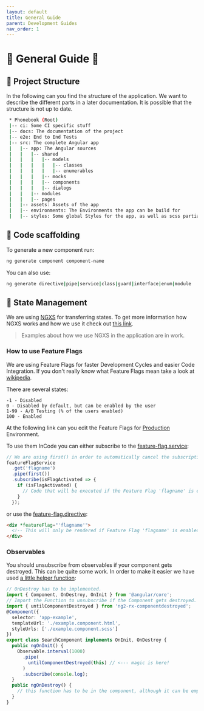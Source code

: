 ```yaml
---
layout: default
title: General Guide
parent: Development Guides
nav_order: 1
---
```


# :small_red_triangle: General Guide :small_red_triangle:

## **:open_file_folder: Project Structure**

In the following can you find the structure of the application. We want to describe the different parts in a later documentation.
It is possible that the structure is not up to date.

```bash
 * Phonebook (Root)
 |-- ci: Some CI specific stuff
 |-- docs: The documentation of the project
 |-- e2e: End to End Tests
 |-- src: The complete Angular app
 |   |-- app: The Angular sources
 |   |   |-- shared
 |   |   |   |-- models
 |   |   |   |   |-- classes
 |   |   |   |   |-- enumerables
 |   |   |   |-- mocks
 |   |   |   |-- components
 |   |   |   |-- dialogs
 |   |   |-- modules
 |   |   |-- pages
 |   |-- assets: Assets of the app
 |   |-- environments: The Environments the app can be build for
 |   |-- styles: Some global Styles for the app, as well as scss partials
```

## **:triangular_ruler: Code scaffolding**

To generate a new component run:
```bash
ng generate component component-name
```
You can also use:
```bash
ng generate directive|pipe|service|class|guard|interface|enum|module
```

## **:floppy_disk: State Management**

We are using [NGXS](https://github.com/ngxs/store) for transferring states. To get more information how NGXS works and how we use it check out [this link](https://ngxs.gitbook.io/ngxs/).

> Examples about how we use NGXS in the application are in work.

### **How to use Feature Flags**

We are using Feature Flags for faster Development Cycles and easier Code Integration.
If you don't really know what Feature Flags mean take a look at [wikipedia](https://en.wikipedia.org/wiki/Feature_toggle).

There are several states:

```
-1 - Disabled
0 - Disabled by default, but can be enabled by the user
1-99 - A/B Testing (% of the users enabled)
100 - Enabled
```

At the following link can you edit the Feature Flags for [Production](https://github.com/T-Systems-MMS/phonebook/blob/master/Phonebook.Frontend/src/assets/defaultFeatureFlags.json) Environment.

To use them InCode you can either subscribe to the [feature-flag.service](https://github.com/T-Systems-MMS/phonebook/blob/master/Phonebook.Frontend/src/app/modules/feature-flag/feature-flag.service.ts):

```typescript
// We are using first() in order to automatically cancel the subscription after receiving the first value.
featureFlagService
  .get('flagname')
  .pipe(first())
  .subscribe(isFlagActivated => {
    if (isFlagActivated) {
      // Code that will be executed if the Feature Flag 'flagname' is enabled.
    }
  });
```

or use the [feature-flag.directive](https://github.com/T-Systems-MMS/phonebook/blob/master/Phonebook.Frontend/src/app/modules/feature-flag/feature-flag.directive.ts):

```html
<div *featureFlag="'flagname'">
  <!-- This will only be rendered if Feature Flag 'flagname' is enabled. -->
</div>
```

### **Observables**

You should unsubscribe from observables if your component gets destroyed. This can be quite some work. In order to make it easier we have used [a little helper function](https://www.npmjs.com/package/ng2-rx-componentdestroyed):

```typescript
// OnDestroy has to be implemented.
import { Component, OnDestroy, OnInit } from '@angular/core';
// Import the Function to unsubscribe if the Component gets destroyed.
import { untilComponentDestroyed } from 'ng2-rx-componentdestroyed';
@Component({
  selector: 'app-example',
  templateUrl: './example.component.html',
  styleUrls: ['./example.component.scss']
})
export class SearchComponent implements OnInit, OnDestroy {
  public ngOnInit() {
    Observable.interval(1000)
      .pipe(
        untilComponentDestroyed(this) // <--- magic is here!
      )
      .subscribe(console.log);
  }
  public ngOnDestroy() {
    // this function has to be in the component, although it can be empty.
  }
}
```
